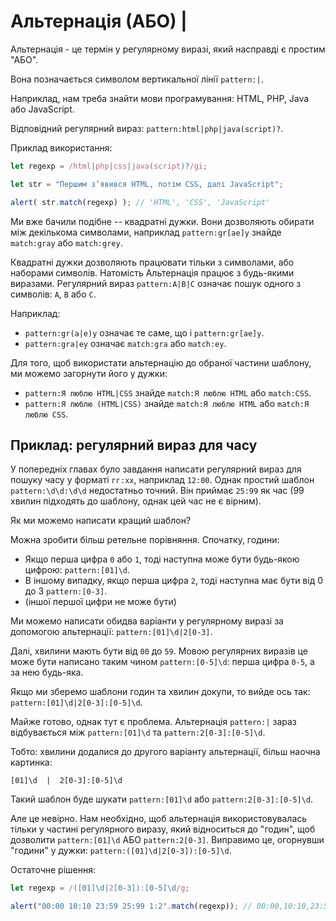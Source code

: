 # Альтернація (АБО) |

Альтернація - це термін у регулярному виразі, який насправді є простим "АБО".

Вона позначається символом вертикальної лінії `pattern:|`.

Наприклад, нам треба знайти мови програмування: HTML, PHP, Java або JavaScript.

Відповідний регулярний вираз: `pattern:html|php|java(script)?`.

Приклад використання:

```js run
let regexp = /html|php|css|java(script)?/gi;

let str = "Першим з’явився HTML, потім CSS, далі JavaScript";

alert( str.match(regexp) ); // 'HTML', 'CSS', 'JavaScript'
```

Ми вже бачили подібне -- квадратні дужки. Вони дозволяють обирати між декількома символами, наприклад `pattern:gr[ae]y` знайде `match:gray` або `match:grey`.

Квадратні дужки дозволяють працювати тільки з символами, або наборами символів. Натомість Альтернація працює з будь-якими виразами. Регулярний вираз `pattern:A|B|C` означає пошук одного з символів: `A`, `B` або `C`.

Наприклад:

- `pattern:gr(a|e)y` означає те саме, що і `pattern:gr[ae]y`.
- `pattern:gra|ey` означає `match:gra` або `match:ey`.

Для того, щоб використати альтернацію до обраної частини шаблону, ми можемо загорнути його у дужки:
- `pattern:Я люблю HTML|CSS` знайде `match:Я люблю HTML` або `match:CSS`.
- `pattern:Я люблю (HTML|CSS)` знайде `match:Я люблю HTML` або `match:Я люблю CSS`.

## Приклад: регулярний вираз для часу

У попередніх главах було завдання написати регулярний вираз для пошуку часу у форматі `гг:хх`, наприклад `12:00`. Однак простий шаблон `pattern:\d\d:\d\d` недостатньо точний. Він приймає `25:99` як час (99 хвилин підходять до шаблону, однак цей час не є вірним).

Як ми можемо написати кращий шаблон?

Можна зробити більш ретельне порівняння. Спочатку, години:

- Якщо перша цифра `0` або `1`, тоді наступна може бути будь-якою цифрою: `pattern:[01]\d`.
- В іншому випадку, якщо перша цифра `2`, тоді наступна має бути від 0 до 3 `pattern:[0-3]`.
- (іншої першої цифри не може бути)

Ми можемо написати обидва варіанти у регулярному виразі за допомогою альтернації: `pattern:[01]\d|2[0-3]`.

Далі, хвилини мають бути від `00` до `59`. Мовою регулярних виразів це може бути написано таким чином `pattern:[0-5]\d`: перша цифра `0-5`, а за нею будь-яка.

Якщо ми зберемо шаблони годин та хвилин докупи, то вийде ось так: `pattern:[01]\d|2[0-3]:[0-5]\d`.

Майже готово, однак тут є проблема. Альтернація `pattern:|` зараз відбувається між `pattern:[01]\d` та `pattern:2[0-3]:[0-5]\d`.

Тобто: хвилини додалися до другого варіанту альтернації, більш наочна картинка:

```
[01]\d  |  2[0-3]:[0-5]\d
```

Такий шаблон буде шукати `pattern:[01]\d` або `pattern:2[0-3]:[0-5]\d`.

Але це невірно. Нам необхідно, щоб альтернація використовувалась тільки у частині регулярного виразу, який відноситься до "годин", щоб дозволити `pattern:[01]\d` АБО `pattern:2[0-3]`. Виправимо це, огорнувши "години" у дужки: `pattern:([01]\d|2[0-3]):[0-5]\d`.

Остаточне рішення:

```js run
let regexp = /([01]\d|2[0-3]):[0-5]\d/g;

alert("00:00 10:10 23:59 25:99 1:2".match(regexp)); // 00:00,10:10,23:59
```
